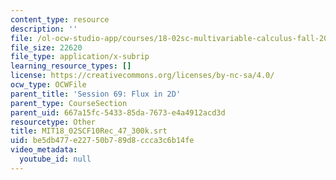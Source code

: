 ```yaml
---
content_type: resource
description: ''
file: /ol-ocw-studio-app/courses/18-02sc-multivariable-calculus-fall-2010/be5db477e22750b789d8ccca3c6b14fe_MIT18_02SCF10Rec_47_300k.vtt
file_size: 22620
file_type: application/x-subrip
learning_resource_types: []
license: https://creativecommons.org/licenses/by-nc-sa/4.0/
ocw_type: OCWFile
parent_title: 'Session 69: Flux in 2D'
parent_type: CourseSection
parent_uid: 667a15fc-5433-85da-7673-e4a4912acd3d
resourcetype: Other
title: MIT18_02SCF10Rec_47_300k.srt
uid: be5db477-e227-50b7-89d8-ccca3c6b14fe
video_metadata:
  youtube_id: null
---
```

